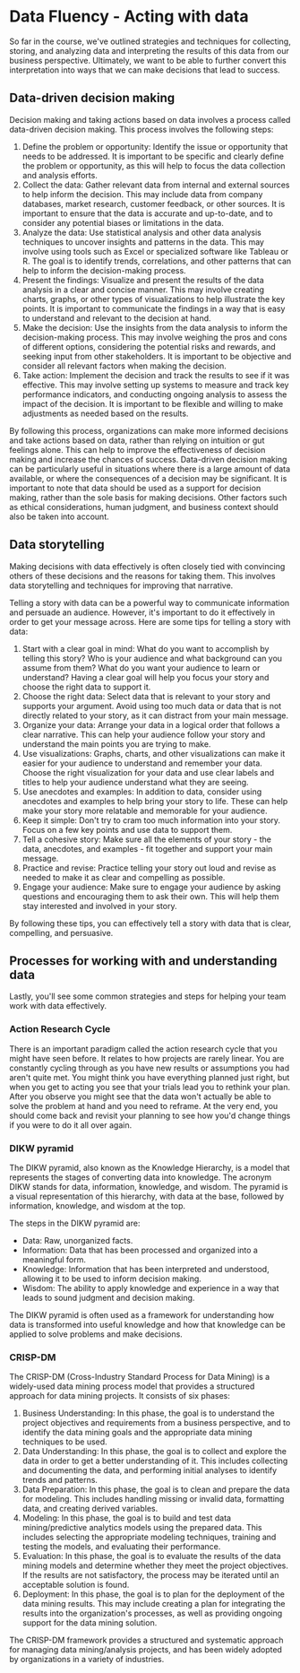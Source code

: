 # Data Fluency - Acting with data

So far in the course, we've outlined strategies and techniques for collecting, storing, and analyzing data and interpreting the results of this data from our business perspective. Ultimately, we want to be able to further convert this interpretation into ways that we can make decisions that lead to success.

## Data-driven decision making

Decision making and taking actions based on data involves a process called data-driven decision making. This process involves the following steps:
  1. Define the problem or opportunity: Identify the issue or opportunity that needs to be addressed. It is important to be specific and clearly define the problem or opportunity, as this will help to focus the data collection and analysis efforts.
  2. Collect the data: Gather relevant data from internal and external sources to help inform the decision. This may include data from company databases, market research, customer feedback, or other sources. It is important to ensure that the data is accurate and up-to-date, and to consider any potential biases or limitations in the data.
  3. Analyze the data: Use statistical analysis and other data analysis techniques to uncover insights and patterns in the data. This may involve using tools such as Excel or specialized software like Tableau or R. The goal is to identify trends, correlations, and other patterns that can help to inform the decision-making process.
  4. Present the findings: Visualize and present the results of the data analysis in a clear and concise manner. This may involve creating charts, graphs, or other types of visualizations to help illustrate the key points. It is important to communicate the findings in a way that is easy to understand and relevant to the decision at hand.
  5. Make the decision: Use the insights from the data analysis to inform the decision-making process. This may involve weighing the pros and cons of different options, considering the potential risks and rewards, and seeking input from other stakeholders. It is important to be objective and consider all relevant factors when making the decision.
  6. Take action: Implement the decision and track the results to see if it was effective. This may involve setting up systems to measure and track key performance indicators, and conducting ongoing analysis to assess the impact of the decision. It is important to be flexible and willing to make adjustments as needed based on the results.
  
By following this process, organizations can make more informed decisions and take actions based on data, rather than relying on intuition or gut feelings alone. This can help to improve the effectiveness of decision making and increase the chances of success. Data-driven decision making can be particularly useful in situations where there is a large amount of data available, or where the consequences of a decision may be significant. It is important to note that data should be used as a support for decision making, rather than the sole basis for making decisions. Other factors such as ethical considerations, human judgment, and business context should also be taken into account.

## Data storytelling

Making decisions with data effectively is often closely tied with convincing others of these decisions and the reasons for taking them. This involves data storytelling and techniques for improving that narrative.

Telling a story with data can be a powerful way to communicate information and persuade an audience. However, it's important to do it effectively in order to get your message across. Here are some tips for telling a story with data:
  1. Start with a clear goal in mind: What do you want to accomplish by telling this story? Who is your audience and what background can you assume from them? What do you want your audience to learn or understand? Having a clear goal will help you focus your story and choose the right data to support it.
  2. Choose the right data: Select data that is relevant to your story and supports your argument. Avoid using too much data or data that is not directly related to your story, as it can distract from your main message.
  3. Organize your data: Arrange your data in a logical order that follows a clear narrative. This can help your audience follow your story and understand the main points you are trying to make.
  4. Use visualizations: Graphs, charts, and other visualizations can make it easier for your audience to understand and remember your data. Choose the right visualization for your data and use clear labels and titles to help your audience understand what they are seeing.
  5. Use anecdotes and examples: In addition to data, consider using anecdotes and examples to help bring your story to life. These can help make your story more relatable and memorable for your audience.
  6. Keep it simple: Don't try to cram too much information into your story. Focus on a few key points and use data to support them.
  7. Tell a cohesive story: Make sure all the elements of your story - the data, anecdotes, and examples - fit together and support your main message.
  8. Practice and revise: Practice telling your story out loud and revise as needed to make it as clear and compelling as possible.
  9. Engage your audience: Make sure to engage your audience by asking questions and encouraging them to ask their own. This will help them stay interested and involved in your story.
  
By following these tips, you can effectively tell a story with data that is clear, compelling, and persuasive.

## Processes for working with and understanding data

Lastly, you'll see some common strategies and steps for helping your team work with data effectively.

### Action Research Cycle

There is an important paradigm called the action research cycle that you might have seen before. It relates to how projects are rarely linear. You are constantly cycling through as you have new results or assumptions you had aren't quite met. You might think you have everything planned just right, but when you get to acting you see that your trials lead you to rethink your plan. After you observe you might see that the data won't actually be able to solve the problem at hand and you need to reframe. At the very end, you should come back and revisit your planning to see how you'd change things if you were to do it all over again.

### DIKW pyramid

The DIKW pyramid, also known as the Knowledge Hierarchy, is a model that represents the stages of converting data into knowledge. The acronym DIKW stands for data, information, knowledge, and wisdom. The pyramid is a visual representation of this hierarchy, with data at the base, followed by information, knowledge, and wisdom at the top.

The steps in the DIKW pyramid are:
  - Data: Raw, unorganized facts.
  - Information: Data that has been processed and organized into a meaningful form.
  - Knowledge: Information that has been interpreted and understood, allowing it to be used to inform decision making.
  - Wisdom: The ability to apply knowledge and experience in a way that leads to sound judgment and decision making.
  
The DIKW pyramid is often used as a framework for understanding how data is transformed into useful knowledge and how that knowledge can be applied to solve problems and make decisions.

### CRISP-DM

The CRISP-DM (Cross-Industry Standard Process for Data Mining) is a widely-used data mining process model that provides a structured approach for data mining projects. It consists of six phases:
  1. Business Understanding: In this phase, the goal is to understand the project objectives and requirements from a business perspective, and to identify the data mining goals and the appropriate data mining techniques to be used.
  2. Data Understanding: In this phase, the goal is to collect and explore the data in order to get a better understanding of it. This includes collecting and documenting the data, and performing initial analyses to identify trends and patterns.
  3. Data Preparation: In this phase, the goal is to clean and prepare the data for modeling. This includes handling missing or invalid data, formatting data, and creating derived variables.
  4. Modeling: In this phase, the goal is to build and test data mining/predictive analytics models using the prepared data. This includes selecting the appropriate modeling techniques, training and testing the models, and evaluating their performance.
  5. Evaluation: In this phase, the goal is to evaluate the results of the data mining models and determine whether they meet the project objectives. If the results are not satisfactory, the process may be iterated until an acceptable solution is found.
  6. Deployment: In this phase, the goal is to plan for the deployment of the data mining results. This may include creating a plan for integrating the results into the organization's processes, as well as providing ongoing support for the data mining solution.

The CRISP-DM framework provides a structured and systematic approach for managing data mining/analysis projects, and has been widely adopted by organizations in a variety of industries.

